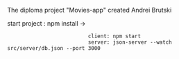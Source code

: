 The diploma project "Movies-app" created Andrei Brutski

start project
              : npm install
                              -> 
                              
                              client: npm start
                              server: json-server --watch src/server/db.json --port 3000
